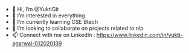 - 👋 Hi, I’m @YuktiGit
- 👀 I’m interested in everything 
- 🌱 I’m currently learning CSE Btech
- 💞️ I’m looking to collaborate on projects related to nlp
- 📫 Connect with me on LinkedIn : https://www.linkedin.com/in/yukti-agarwal-012020139

<!---
YuktiGit/YuktiGit is a ✨ special ✨ repository because its `README.md` (this file) appears on your GitHub profile.
You can click the Preview link to take a look at your changes.
--->

